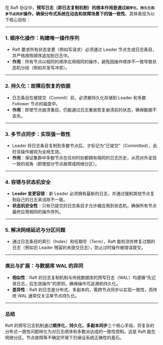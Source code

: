 在 Raft 协议中，**预写日志（即日志复制机制）的根本作用是通过`顺序化、持久化和多节点同步`操作，确保分布式系统在动态和故障场景下的强一致性**。具体表现为以下核心目标：

---

### 1. **顺序化操作：构建唯一操作序列**

- Raft 要求所有状态变更（例如写请求）必须通过 Leader 节点生成日志条目，并严格按照顺序追加到日志中。
- **作用**：所有节点以相同的顺序应用相同的操作，避免因操作顺序不一致导致状态机分歧（例如并发写冲突）。

---

### 2. **持久化：故障后恢复的依据**

- 日志条目在被提交（Commit）前，必须被持久化存储到 Leader 和多数 Follower 节点的磁盘中。
- **作用**：即使节点崩溃重启，仍能通过日志重放恢复崩溃前的状态，确保数据不丢失。

---

### 3. **多节点同步：实现强一致性**

- Leader 将日志条目复制到多数节点后，才标记为“已提交”（Committed），此时该操作被视为全局生效。
- **作用**：保证集群中多数节点在任何时刻都拥有相同的日志历史，从而对外呈现一致的视角（即使部分节点故障或网络分区）。

---

### 4. **容错与状态机安全**

- **Leader 变更容错**：新 Leader 必须拥有最新的日志，并通过强制其他节点复制自己的日志来消除不一致。
- **状态机安全性**：只有已提交的日志条目才允许被应用到状态机，确保所有节点最终应用相同的操作序列。

---

### 5. **解决网络延迟与分区问题**

- 通过日志条目的索引（Index）和任期号（Term），Raft 能检测并修复过期的日志（例如旧 Leader 残留的未提交日志），防止过时操作被错误提交。

---

### 类比与扩展：与数据库 WAL 的异同

- **相似性**：Raft 的日志复制机制与传统数据库的预写日志（WAL）均遵循“先记录日志，后生效操作”的原则，确保操作可追溯和持久化。
- **差异性**：Raft 的日志是分布式、多副本的，需跨节点同步以实现一致性，而传统 WAL 通常仅关注单节点持久化。

---

### 总结

Raft 的预写日志机制通过**顺序化、持久化、多副本同步**三个核心手段，将复杂的分布式一致性问题转化为对日志顺序和多数派达成的一致性控制。这是 Raft 能在网络分区、节点故障等不确定环境下仍保证系统正确性的基石。
